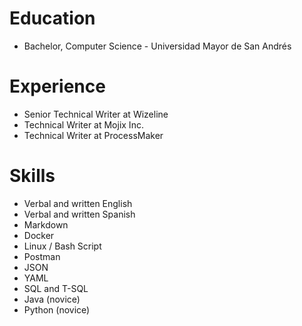 # Education

* Bachelor, Computer Science - Universidad Mayor de San Andrés

# Experience

* Senior Technical Writer at Wizeline
* Technical Writer at Mojix Inc.
* Technical Writer at ProcessMaker

# Skills

* Verbal and written English
* Verbal and written Spanish
* Markdown
* Docker
* Linux / Bash Script
* Postman
* JSON
* YAML
* SQL and T-SQL
* Java (novice)
* Python (novice)
